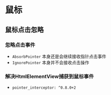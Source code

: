# 鼠标

## 鼠标点击忽略

### 忽略点击事件

* `AbsorbPointer` 本身还是会继续接收指针点击事件
* `IgnorePointer` 本身并不会接收点击操作

### 解决HtmlElementView捕获到鼠标事件

* `pointer_interceptor: ^0.8.0+2`

